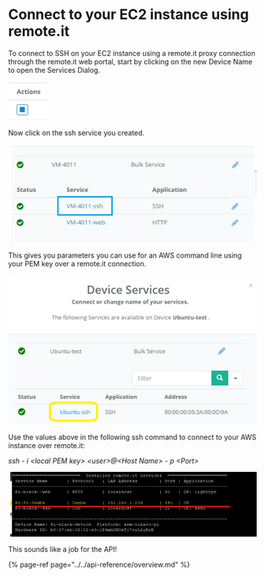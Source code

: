 # Connect to your EC2 instance using remote.it

To connect to SSH on your EC2 instance using a remote.it proxy connection through the remote.it web portal, start by clicking on the new Device Name to open the Services Dialog.

![](../../.gitbook/assets/image%20%2819%29.png)

Now click on the ssh service you created.

![](../../.gitbook/assets/image%20%28290%29.png)

This gives you parameters you can use for an AWS command line using your PEM key over a remote.it connection.

![](../../.gitbook/assets/image%20%28206%29.png)

Use the values above in the following ssh command to connect to your AWS instance over remote.it:

_ssh - i &lt;local PEM key&gt; &lt;user&gt;@&lt;Host Name&gt; - p &lt;Port&gt;_

![](../../.gitbook/assets/image%20%28407%29.png)

This sounds like a job for the API!

{% page-ref page="../../api-reference/overview.md" %}

